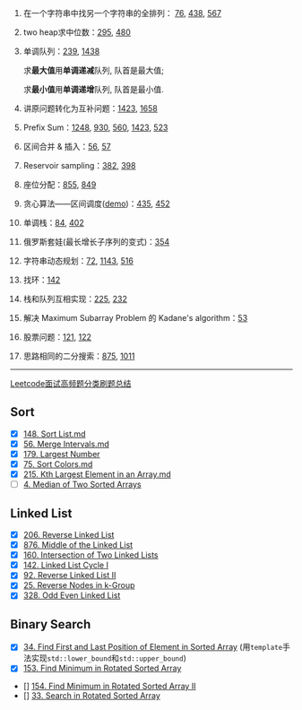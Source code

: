 1. 在一个字符串中找另一个字符串的全排列： [76](76.%20Minimum%20Window%20Substring.md), [438](438.%20Find%20All%20Anagrams%20in%20a%20String.md), [567](567.%20Permutation%20in%20String.md)

2. two heap求中位数：[295](295.%20Find%20Median%20from%20Data%20Stream.md), [480](480.%20Sliding%20Window%20Median.md)

3. 单调队列：[239](239.%20Sliding%20Window%20Maximum.md), [1438](1438.%20Longest%20Continuous%20Subarray%20With%20Absolute%20Diff.md)

    求**最大值**用**单调递减**队列, 队首是最大值;

    求**最小值**用**单调递增**队列, 队首是最小值.

4. 讲原问题转化为互补问题：[1423](1423.%20Maximum%20Points.md), [1658](1658.%20Minimum%20Operations%20to%20Reduce%20X%20to%20Zero.md)

5. Prefix Sum：[1248](1248.%20Count%20Number%20of%20Nice%20Subarrays.md), [930](930.%20Binary%20Subarrays%20With%20Sum.md), [560](560.%20Subarray%20Sum%20Equals%20K.md), [1423](1423.%20Maximum%20Points.md), [523](523.%20Continuous%20Subarray%20Sum.md)

6. 区间合并 & 插入：[56](56.%20Merge%20Intervals.md), [57](57.%20Insert%20Intervals.md)

7. Reservoir sampling：[382](382.%20Linked%20List%20Random%20Node.md), [398](398.%20Random%20Pick%20Index.md)

8. 座位分配：[855](855.%20Exam%20Room.md), [849](849.%20Maximize%20Distance%20to%20Closest%20Person.md)

9. 贪心算法——区间调度([demo](imgs/demo-interval-scheduling.ppt))：[435](435.%20Non-overlapping%20Intervals.md), [452](452.%20Minimum%20Number%20of%20Arrows%20to%20Burst%20Balloons.md)

10. 单调栈：[84](84.%20Largest%20Rectangle%20in%20Histogram.md), [402](402.%20Remove%20K%20Digits.md)

11. 俄罗斯套娃(最长增长子序列的变式)：[354](354.%20Russian%20Doll%20Envelopes.md)

12. 字符串动态规划：[72](72.%20Edit%20Distance.md), [1143](1143.%20Longest%20Common%20Subsequence.md), [516](516.%20Longest%20Palindromic%20Subsequence.md)

13. 找环：[142](142.%20Linked%20List%20Cycle%20II.md)

14. 栈和队列互相实现：[225](225.%20Implement%20Stack%20using%20Queues), [232](232.%20Implement%20Queue%20using%20Stacks.md)

15. 解决 Maximum Subarray Problem 的 Kadane's algorithm：[53](53.%20Maximum%20Subarray.md)

16. 股票问题：[121](121.%20Best%20Time%20to%20Buy%20and%20Sell%20Stock.md), [122](122.%20Best%20Time%20to%20Buy%20and%20Sell%20Stock%20II.md)

17. 思路相同的二分搜索：[875](875.%20Koko%20Eating%20Bananas.md), [1011](1011.%20Capacity%20To%20Ship%20Packages%20Within%20D%20Days.md)

***
[Leetcode面试高频题分类刷题总结](https://zhuanlan.zhihu.com/p/349940945)

## Sort
- [x] [148. Sort List.md](148.%20Sort%20List.md)
- [x] [56. Merge Intervals.md](56.%20Merge%20Intervals.md)
- [x] [179. Largest Number](179.%20Largest%20Number.md)
- [x] [75. Sort Colors.md](75.%20Sort%20Colors.md)
- [x] [215. Kth Largest Element in an Array.md](215.%20Kth%20Largest%20Element%20in%20an%20Array.md)
- [ ] [4. Median of Two Sorted Arrays]()

## Linked List
- [x] [206. Reverse Linked List](206.%20Reverse%20Linked%20List.md)
- [x] [876. Middle of the Linked List](876.%20Middle%20of%20the%20Linked%20List.md)
- [x] [160. Intersection of Two Linked Lists](160.%20Intersection%20of%20Two%20Linked%20Lists.md)
- [x] [142. Linked List Cycle I](142.%20Linked%20List%20Cycle%20I.md)
- [x] [92. Reverse Linked List II](92.%20Reverse%20Linked%20List%20II.md)
- [x] [25. Reverse Nodes in k-Group](25.%20Reverse%20Nodes%20in%20k-Group.md)
- [x] [328. Odd Even Linked List](328.%20Odd%20Even%20Linked%20List.md)

## Binary Search
- [x] [34. Find First and Last Position of Element in Sorted Array](34.%20Find%20First%20and%20Last%20Position%20of%20Element%20in%20Sorted%20Array.md) (用`template`手法实现`std::lower_bound`和`std::upper_bound`)
- [x] [153. Find Minimum in Rotated Sorted Array](153.%20Find%20Minimum%20in%20Rotated%20Sorted%20Array.md)
- [] [154. Find Minimum in Rotated Sorted Array II](154.%20Find%20Minimum%20in%20Rotated%20Sorted%20Array%20II)
- [] [33. Search in Rotated Sorted Array](33.%20Search%20in%20Rotated%20Sorted%20Array.md)